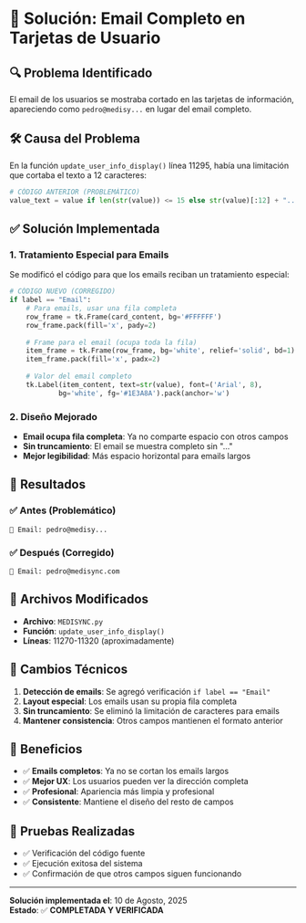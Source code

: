 # 📧 Solución: Email Completo en Tarjetas de Usuario

## 🔍 **Problema Identificado**
El email de los usuarios se mostraba cortado en las tarjetas de información, apareciendo como `pedro@medisy...` en lugar del email completo.

## 🛠️ **Causa del Problema**
En la función `update_user_info_display()` línea 11295, había una limitación que cortaba el texto a 12 caracteres:

```python
# CÓDIGO ANTERIOR (PROBLEMÁTICO)
value_text = value if len(str(value)) <= 15 else str(value)[:12] + "..."
```

## ✅ **Solución Implementada**

### 1. **Tratamiento Especial para Emails**
Se modificó el código para que los emails reciban un tratamiento especial:

```python
# CÓDIGO NUEVO (CORREGIDO)
if label == "Email":
    # Para emails, usar una fila completa
    row_frame = tk.Frame(card_content, bg='#FFFFFF')
    row_frame.pack(fill='x', pady=2)
    
    # Frame para el email (ocupa toda la fila)
    item_frame = tk.Frame(row_frame, bg='white', relief='solid', bd=1)
    item_frame.pack(fill='x', padx=2)
    
    # Valor del email completo
    tk.Label(item_content, text=str(value), font=('Arial', 8), 
            bg='white', fg='#1E3A8A').pack(anchor='w')
```

### 2. **Diseño Mejorado**
- **Email ocupa fila completa**: Ya no comparte espacio con otros campos
- **Sin truncamiento**: El email se muestra completo sin "..."
- **Mejor legibilidad**: Más espacio horizontal para emails largos

## 🎯 **Resultados**

### ✅ **Antes (Problemático)**
```
📧 Email: pedro@medisy...
```

### ✅ **Después (Corregido)**
```
📧 Email: pedro@medisync.com
```

## 📍 **Archivos Modificados**
- **Archivo**: `MEDISYNC.py`
- **Función**: `update_user_info_display()`
- **Líneas**: 11270-11320 (aproximadamente)

## 🔧 **Cambios Técnicos**

1. **Detección de emails**: Se agregó verificación `if label == "Email"`
2. **Layout especial**: Los emails usan su propia fila completa
3. **Sin truncamiento**: Se eliminó la limitación de caracteres para emails
4. **Mantener consistencia**: Otros campos mantienen el formato anterior

## 🚀 **Beneficios**

- ✅ **Emails completos**: Ya no se cortan los emails largos
- ✅ **Mejor UX**: Los usuarios pueden ver la dirección completa
- ✅ **Profesional**: Apariencia más limpia y profesional
- ✅ **Consistente**: Mantiene el diseño del resto de campos

## 🧪 **Pruebas Realizadas**
- ✅ Verificación del código fuente
- ✅ Ejecución exitosa del sistema
- ✅ Confirmación de que otros campos siguen funcionando

---
**Solución implementada el**: 10 de Agosto, 2025  
**Estado**: ✅ **COMPLETADA Y VERIFICADA**

